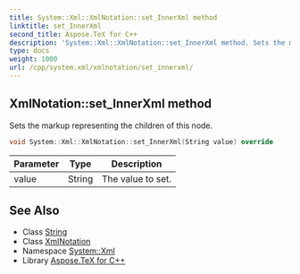 ```yaml
---
title: System::Xml::XmlNotation::set_InnerXml method
linktitle: set_InnerXml
second_title: Aspose.TeX for C++
description: 'System::Xml::XmlNotation::set_InnerXml method. Sets the markup representing the children of this node in C++.'
type: docs
weight: 1000
url: /cpp/system.xml/xmlnotation/set_innerxml/
---
```

## XmlNotation::set_InnerXml method


Sets the markup representing the children of this node.

```cpp
void System::Xml::XmlNotation::set_InnerXml(String value) override
```


| Parameter | Type | Description |
| --- | --- | --- |
| value | String | The value to set. |

## See Also

* Class [String](../../../system/string/)
* Class [XmlNotation](../)
* Namespace [System::Xml](../../)
* Library [Aspose.TeX for C++](../../../)
